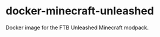 docker-minecraft-unleashed
==========================

Docker image for the FTB Unleashed Minecraft modpack.
